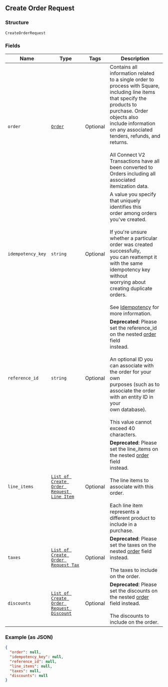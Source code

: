 ## Create Order Request

### Structure

`CreateOrderRequest`

### Fields

| Name | Type | Tags | Description |
|  --- | --- | --- | --- |
| `order` | [`Order`](/doc/models/order.md) | Optional | Contains all information related to a single order to process with Square,<br>including line items that specify the products to purchase. Order objects also<br>include information on any associated tenders, refunds, and returns.<br><br>All Connect V2 Transactions have all been converted to Orders including all associated<br>itemization data. |
| `idempotency_key` | `string` | Optional | A value you specify that uniquely identifies this<br>order among orders you've created.<br><br>If you're unsure whether a particular order was created successfully,<br>you can reattempt it with the same idempotency key without<br>worrying about creating duplicate orders.<br><br>See [Idempotency](https://developer.squareup.com/docs/basics/api101/idempotency) for more information. |
| `reference_id` | `string` | Optional | __Deprecated__: Please set the reference_id on the nested [order](./models/order.md) field<br>instead.<br><br>An optional ID you can associate with the order for your own<br>purposes (such as to associate the order with an entity ID in your<br>own database).<br><br>This value cannot exceed 40 characters. |
| `line_items` | [`List of Create Order Request Line Item`](/doc/models/create-order-request-line-item.md) | Optional | __Deprecated__: Please set the line_items on the nested [order](./models/order.md) field<br>instead.<br><br>The line items to associate with this order.<br><br>Each line item represents a different product to include in a purchase. |
| `taxes` | [`List of Create Order Request Tax`](/doc/models/create-order-request-tax.md) | Optional | __Deprecated__: Please set the taxes on the nested [order](./models/order.md) field instead.<br><br>The taxes to include on the order. |
| `discounts` | [`List of Create Order Request Discount`](/doc/models/create-order-request-discount.md) | Optional | __Deprecated__: Please set the discounts on the nested [order](./models/order.md) field instead.<br><br>The discounts to include on the order. |

### Example (as JSON)

```json
{
  "order": null,
  "idempotency_key": null,
  "reference_id": null,
  "line_items": null,
  "taxes": null,
  "discounts": null
}
```

